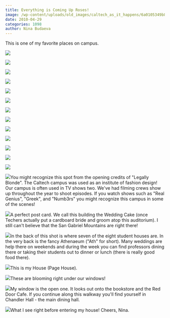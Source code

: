 ```yaml
---
title: Everything is Coming Up Roses!
image: /wp-content/uploads/old_images/caltech_as_it_happens/6a0105349b8251970b0133ed0f061a970b.jpg
date: 2010-04-29
categories: 1098
author: Nina Budaeva
---
```



This is one of my favorite places on campus. 

 

![](/old_images/caltech_as_it_happens/6a0105349b8251970b0133ed0f0661970b.jpg)

![](/old_images/caltech_as_it_happens/6a0105349b8251970b0134803f59df970c.jpg)

![](/old_images/caltech_as_it_happens/6a0105349b8251970b0133ed0f06e8970b.jpg)

![](/old_images/caltech_as_it_happens/6a0105349b8251970b0134803f5a70970c.jpg)

![](/old_images/caltech_as_it_happens/6a0105349b8251970b0133ed0f07bb970b.jpg)

![](/old_images/caltech_as_it_happens/6a0105349b8251970b0133ed0f0811970b.jpg)

![](/old_images/caltech_as_it_happens/6a0105349b8251970b0133ed0f0894970b.jpg)

![](/old_images/caltech_as_it_happens/6a0105349b8251970b0133ed0f08c5970b.jpg)

![](/old_images/caltech_as_it_happens/6a0105349b8251970b0133ed0f0908970b.jpg)

![](/old_images/caltech_as_it_happens/6a0105349b8251970b0133ed0f0976970b.jpg)

![](/old_images/caltech_as_it_happens/6a0105349b8251970b0134803f5c4e970c.jpg)

![](/old_images/caltech_as_it_happens/6a0105349b8251970b0134803f5c97970c.jpg)

![](/old_images/caltech_as_it_happens/6a0105349b8251970b0133ed0f0a62970b.jpg)

![](/old_images/caltech_as_it_happens/6a0105349b8251970b0133ed0f0ab1970b.jpg)You might recognize this spot from the opening credits of "Legally Blonde". The Caltech campus was used as an institute of fashion design! Our campus is often used in TV shows two. We've had filming crews show up throughout the year to shoot episodes. If you watch shows such as "Real Genius", "Greek", and "Numb3rs" you might recognize this campus in some of the scenes!
 

![](/old_images/caltech_as_it_happens/6a0105349b8251970b0133ed0f0b05970b.jpg)A perfect post card. We call this building the Wedding Cake (once Techers actually put a cardboard bride and groom atop this auditorium). I still can't believe that the San Gabriel Mountains are right there!
 

![](/old_images/caltech_as_it_happens/6a0105349b8251970b0134803f5de0970c.jpg)In the back of this shot is where seven of the eight student houses are. In the very back is the fancy Athenaeum ("Ath" for short). Many weddings are help there on weekends and during the week you can find professors dining there or taking their students out to dinner or lunch (there is really good food there).

 

![](/old_images/caltech_as_it_happens/6a0105349b8251970b0133ed0f0b9f970b.jpg)This is my House (Page House).

 

![](/old_images/caltech_as_it_happens/6a0105349b8251970b0133ed0f0bee970b.jpg)These are blooming right under our windows!
 

![](/old_images/caltech_as_it_happens/6a0105349b8251970b0134803f5ed0970c.jpg)My window is the open one. It looks out onto the bookstore and the Red Door Cafe. If you continue along this walkway you'll find yourself in Chandler Hall - the main dining hall.

 

![](/old_images/caltech_as_it_happens/6a0105349b8251970b0134803f5f36970c.jpg)What I see right before entering my house!
Cheers,
Nina.


